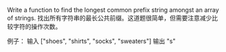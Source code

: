 Write a function to find the longest common prefix string amongst an array of strings.
找出所有字符串的最长公共前缀。这道题很简单，但需要注意减少比较字符的操作次数。

例子：
输入 ["shoes", "shirts", "socks", "sweaters"]
输出 "s"